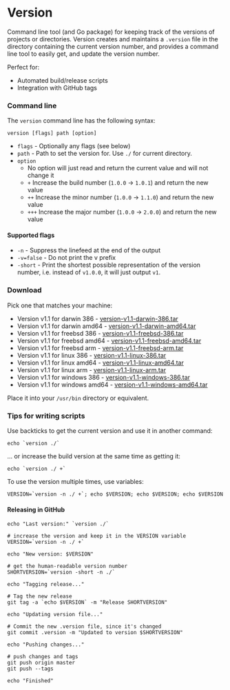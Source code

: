 # Version

Command line tool (and Go package) for keeping track of the versions of projects or directories.  Version creates and maintains a `.version` file in the directory containing the current version number, and provides a command line tool to easily get, and update the version number.

Perfect for:

  * Automated build/release scripts
  * Integration with GitHub tags

### Command line

The `version` command line has the following syntax:

    version [flags] path [option]

  * `flags` - Optionally any flags (see below)
  * `path` - Path to set the version for.  Use `./` for current directory.
  * `option`
    * No option will just read and return the current value and will not change it
    * `+` Increase the build number (`1.0.0` -> `1.0.1`) and return the new value
    * `++` Increase the minor number (`1.0.0` -> `1.1.0`) and return the new value
    * `+++` Increase the major number (`1.0.0` -> `2.0.0`) and return the new value

#### Supported flags

  * `-n` - Suppress the linefeed at the end of the output
  * `-v=false` - Do not print the v prefix
  * `-short` - Print the shortest possible representation of the version number, i.e. instead of `v1.0.0`, it will just output `v1`.

### Download

Pick one that matches your machine:

  * Version v1.1 for darwin 386 - [version-v1.1-darwin-386.tar](https://github.com/stretchr/version/releases/download/v1.1.0/version-v1.1-darwin-386.tar)
  * Version v1.1 for darwin amd64 - [version-v1.1-darwin-amd64.tar](https://github.com/stretchr/version/releases/download/v1.1.0/version-v1.1-darwin-amd64.tar)
  * Version v1.1 for freebsd 386 - [version-v1.1-freebsd-386.tar](https://github.com/stretchr/version/releases/download/v1.1.0/version-v1.1-freebsd-386.tar)
  * Version v1.1 for freebsd amd64 - [version-v1.1-freebsd-amd64.tar](https://github.com/stretchr/version/releases/download/v1.1.0/version-v1.1-freebsd-amd64.tar)
  * Version v1.1 for freebsd arm - [version-v1.1-freebsd-arm.tar](https://github.com/stretchr/version/releases/download/v1.1.0/version-v1.1-freebsd-arm.tar)
  * Version v1.1 for linux 386 - [version-v1.1-linux-386.tar](https://github.com/stretchr/version/releases/download/v1.1.0/version-v1.1-linux-386.tar)
  * Version v1.1 for linux amd64 - [version-v1.1-linux-amd64.tar](https://github.com/stretchr/version/releases/download/v1.1.0/version-v1.1-linux-amd64.tar)
  * Version v1.1 for linux arm - [version-v1.1-linux-arm.tar](https://github.com/stretchr/version/releases/download/v1.1.0/version-v1.1-linux-arm.tar)
  * Version v1.1 for windows 386 - [version-v1.1-windows-386.tar](https://github.com/stretchr/version/releases/download/v1.1.0/version-v1.1-windows-386.tar)
  * Version v1.1 for windows amd64 - [version-v1.1-windows-amd64.tar](https://github.com/stretchr/version/releases/download/v1.1.0/version-v1.1-windows-amd64.tar)

Place it into your `/usr/bin` directory or equivalent.

### Tips for writing scripts

Use backticks to get the current version and use it in another command:

    echo `version ./`

... or increase the build version at the same time as getting it:

    echo `version ./ +`

To use the version multiple times, use variables:

    VERSION=`version -n ./ +`; echo $VERSION; echo $VERSION; echo $VERSION

#### Releasing in GitHub

    echo "Last version:" `version ./`

    # increase the version and keep it in the VERSION variable
    VERSION=`version -n ./ +`
    
    echo "New version: $VERSION"
    
    # get the human-readable version number
    SHORTVERSION=`version -short -n ./`

    echo "Tagging release..."

    # Tag the new release
    git tag -a `echo $VERSION` -m "Release SHORTVERSION"

    echo "Updating version file..."

    # Commit the new .version file, since it's changed
    git commit .version -m "Updated to version $SHORTVERSION"

    echo "Pushing changes..."

    # push changes and tags
    git push origin master
    git push --tags
    
    echo "Finished"
